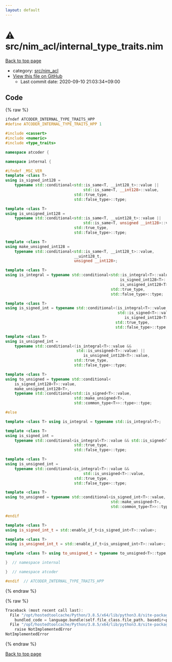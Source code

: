 ```yaml
---
layout: default
---
```


<!-- mathjax config similar to math.stackexchange -->
<script type="text/javascript" async
  src="https://cdnjs.cloudflare.com/ajax/libs/mathjax/2.7.5/MathJax.js?config=TeX-MML-AM_CHTML">
</script>
<script type="text/x-mathjax-config">
  MathJax.Hub.Config({
    TeX: { equationNumbers: { autoNumber: "AMS" }},
    tex2jax: {
      inlineMath: [ ['$','$'] ],
      processEscapes: true
    },
    "HTML-CSS": { matchFontHeight: false },
    displayAlign: "left",
    displayIndent: "2em"
  });
</script>

<script type="text/javascript" src="https://cdnjs.cloudflare.com/ajax/libs/jquery/3.4.1/jquery.min.js"></script>
<script src="https://cdn.jsdelivr.net/npm/jquery-balloon-js@1.1.2/jquery.balloon.min.js" integrity="sha256-ZEYs9VrgAeNuPvs15E39OsyOJaIkXEEt10fzxJ20+2I=" crossorigin="anonymous"></script>
<script type="text/javascript" src="../../../assets/js/copy-button.js"></script>
<link rel="stylesheet" href="../../../assets/css/copy-button.css" />


# :warning: src/nim_acl/internal_type_traits.nim

<a href="../../../index.html">Back to top page</a>

* category: <a href="../../../index.html#9445bba494c2e7790206eaaedbe1a4db">src/nim_acl</a>
* <a href="{{ site.github.repository_url }}/blob/master/src/nim_acl/internal_type_traits.nim">View this file on GitHub</a>
    - Last commit date: 2020-09-10 21:03:34+09:00




## Code

<a id="unbundled"></a>
{% raw %}
```cpp
ifndef ATCODER_INTERNAL_TYPE_TRAITS_HPP
#define ATCODER_INTERNAL_TYPE_TRAITS_HPP 1

#include <cassert>
#include <numeric>
#include <type_traits>

namespace atcoder {

namespace internal {

#ifndef _MSC_VER
template <class T>
using is_signed_int128 =
    typename std::conditional<std::is_same<T, __int128_t>::value ||
                                  std::is_same<T, __int128>::value,
                              std::true_type,
                              std::false_type>::type;

template <class T>
using is_unsigned_int128 =
    typename std::conditional<std::is_same<T, __uint128_t>::value ||
                                  std::is_same<T, unsigned __int128>::value,
                              std::true_type,
                              std::false_type>::type;

template <class T>
using make_unsigned_int128 =
    typename std::conditional<std::is_same<T, __int128_t>::value,
                              __uint128_t,
                              unsigned __int128>;

template <class T>
using is_integral = typename std::conditional<std::is_integral<T>::value ||
                                                  is_signed_int128<T>::value ||
                                                  is_unsigned_int128<T>::value,
                                              std::true_type,
                                              std::false_type>::type;

template <class T>
using is_signed_int = typename std::conditional<(is_integral<T>::value &&
                                                 std::is_signed<T>::value) ||
                                                    is_signed_int128<T>::value,
                                                std::true_type,
                                                std::false_type>::type;

template <class T>
using is_unsigned_int =
    typename std::conditional<(is_integral<T>::value &&
                               std::is_unsigned<T>::value) ||
                                  is_unsigned_int128<T>::value,
                              std::true_type,
                              std::false_type>::type;

template <class T>
using to_unsigned = typename std::conditional<
    is_signed_int128<T>::value,
    make_unsigned_int128<T>,
    typename std::conditional<std::is_signed<T>::value,
                              std::make_unsigned<T>,
                              std::common_type<T>>::type>::type;

#else

template <class T> using is_integral = typename std::is_integral<T>;

template <class T>
using is_signed_int =
    typename std::conditional<is_integral<T>::value && std::is_signed<T>::value,
                              std::true_type,
                              std::false_type>::type;

template <class T>
using is_unsigned_int =
    typename std::conditional<is_integral<T>::value &&
                                  std::is_unsigned<T>::value,
                              std::true_type,
                              std::false_type>::type;

template <class T>
using to_unsigned = typename std::conditional<is_signed_int<T>::value,
                                              std::make_unsigned<T>,
                                              std::common_type<T>>::type;

#endif

template <class T>
using is_signed_int_t = std::enable_if_t<is_signed_int<T>::value>;

template <class T>
using is_unsigned_int_t = std::enable_if_t<is_unsigned_int<T>::value>;

template <class T> using to_unsigned_t = typename to_unsigned<T>::type;

}  // namespace internal

}  // namespace atcoder

#endif  // ATCODER_INTERNAL_TYPE_TRAITS_HPP

```
{% endraw %}

<a id="bundled"></a>
{% raw %}
```cpp
Traceback (most recent call last):
  File "/opt/hostedtoolcache/Python/3.8.5/x64/lib/python3.8/site-packages/onlinejudge_verify/docs.py", line 349, in write_contents
    bundled_code = language.bundle(self.file_class.file_path, basedir=pathlib.Path.cwd())
  File "/opt/hostedtoolcache/Python/3.8.5/x64/lib/python3.8/site-packages/onlinejudge_verify/languages/nim.py", line 86, in bundle
    raise NotImplementedError
NotImplementedError

```
{% endraw %}

<a href="../../../index.html">Back to top page</a>

